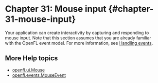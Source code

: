 # Chapter 31: Mouse input {#chapter-31-mouse-input}

Your application can create interactivity by capturing and responding to mouse
input. Note that this section assumes that you are already familiar with the
OpenFL event model. For more information, see
[Handling events](../handling-events/README.md).

<!-- TODO: uncomment when this is adapted for OpenFL
For information on discovering what kind of mouse support is available (such as
persistent cursor, stylus or touch input) during runtime, see
[Discovering input types](../basics-of-user-interaction.md#discovering-input-types).-->

## More Help topics

<!-- [Touch, multitouch and gesture input](../touch-multitouch-and-gesture-input/index.md) -->

- [openfl.ui.Mouse](https://api.openfl.org/openfl/ui/Mouse.html)
- [openfl.events.MouseEvent](https://api.openfl.org/openfl/events/MouseEvent.html)
